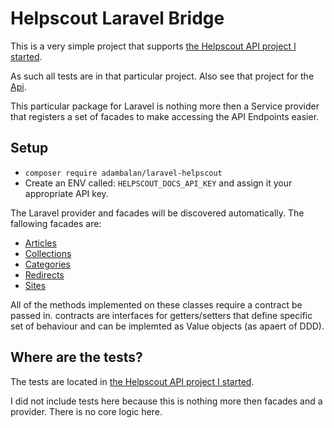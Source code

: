 # Helpscout Laravel Bridge

This is a very simple project that supports [the Helpscout API project I started](https://github.com/AdamKyle/helpscout-api).

As such all tests are in that particular project. Also see that project for the [Api](https://github.com/AdamKyle/helpscout-api/blob/master/docs/ApiIndex.md).

This particular package for Laravel is nothing more then a Service provider that registers a set of facades to make accessing the
API Endpoints easier.

## Setup

- `composer require adambalan/laravel-helpscout`
- Create an ENV called: `HELPSCOUT_DOCS_API_KEY` and assign it your appropriate API key.

The Laravel provider and facades will be discovered automatically. The fallowing facades are:

- [Articles](https://github.com/AdamKyle/helpscout-api/blob/master/docs/HelpscoutApi-Api-Get-Articles.md)
- [Collections](https://github.com/AdamKyle/helpscout-api/blob/master/docs/HelpscoutApi-Api-Get-Collections.md)
- [Categories](https://github.com/AdamKyle/helpscout-api/blob/master/docs/HelpscoutApi-Api-Get-Categories.md)
- [Redirects](https://github.com/AdamKyle/helpscout-api/blob/master/docs/HelpscoutApi-Api-Get-Redirects.md)
- [Sites](https://github.com/AdamKyle/helpscout-api/blob/master/docs/HelpscoutApi-Api-Get-Sites.md)

All of the methods implemented on these classes require a contract be passed in. contracts are interfaces for getters/setters
that define specific set of behaviour and can be implemted as Value objects (as apaert of DDD).

## Where are the tests?

The tests are located in [the Helpscout API project I started](https://github.com/AdamKyle/helpscout-api).

I did not include tests here because this is nothing more then facades and a provider. There is no core logic here.
